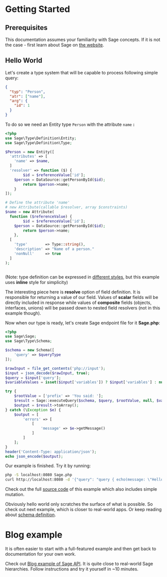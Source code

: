 # Getting Started

## Prerequisites

This documentation assumes your familiarity with Sage concepts. If it is not the case - 
first learn about Sage on [the website](http://Sage.org/learn/).


## Hello World
Let's create a type system that will be capable to process following simple query:

```json
{
  "typ": "Person",
  "atr": ["name"],
  "arg": {
    "id": 1
  }
}
```

To do so we need an Entity type `Person` with the attribute `name` **:**

```php
<?php
use Sage\Type\Definition\Entity;
use Sage\Type\Definition\Type;

$Person = new Entity([
  'attributes' => [
    'name' => $name,
  ]
  'resolver' => function ($) {
		$id = $referenceValue['id'];
  	$person = DataSource::getPersonById($id);
		return $person->name;
	} 
]);

# Define the attribute 'name'
# new Attribute(callable $resolver, array $constraints)
$name = new Attribute(
  function ($referenceValue) {
		$id = $referenceValue['id'];
  	$person = DataSource::getPersonById($id);
		return $person->name;
	},
  [
    'type'        => Type::string(),
    'description' => "Name of a person."
    'nonNull'     => true
  ]
);



```

(Note: type definition can be expressed in [different styles](type-system/index.md#type-definition-styles), 
but this example uses **inline** style for simplicity)

The interesting piece here is **resolve** option of field definition. It is responsible for returning 
a value of our field. Values of **scalar** fields will be directly included in response while values of 
**composite** fields (objects, interfaces, unions) will be passed down to nested field resolvers 
(not in this example though).

Now when our type is ready, let's create Sage endpoint file for it **Sage.php**:

```php
<?php
use Sage\Sage;
use Sage\Type\Schema;

$schema = new Schema([
    'query' => $queryType
]);

$rawInput = file_get_contents('php://input');
$input = json_decode($rawInput, true);
$query = $input['query'];
$variableValues = isset($input['variables']) ? $input['variables'] : null;

try {
    $rootValue = ['prefix' => 'You said: '];
    $result = Sage::executeQuery($schema, $query, $rootValue, null, $variableValues);
    $output = $result->toArray();
} catch (\Exception $e) {
    $output = [
        'errors' => [
            [
                'message' => $e->getMessage()
            ]
        ]
    ];
}
header('Content-Type: application/json');
echo json_encode($output);
```

Our example is finished. Try it by running:
```sh
php -S localhost:8080 Sage.php
curl http://localhost:8080 -d '{"query": "query { echo(message: \"Hello World\") }" }'
```

Check out the full [source code](https://github.com/webonyx/Sage-php/blob/master/examples/00-hello-world) of this example
which also includes simple mutation.

Obviously hello world only scratches the surface of what is possible. 
So check out next example, which is closer to real-world apps.
Or keep reading about [schema definition](type-system/index.md).

# Blog example
It is often easier to start with a full-featured example and then get back to documentation
for your own work. 

Check out [Blog example of Sage API](https://github.com/webonyx/Sage-php/tree/master/examples/01-blog).
It is quite close to real-world Sage hierarchies. Follow instructions and try it yourself in ~10 minutes.

